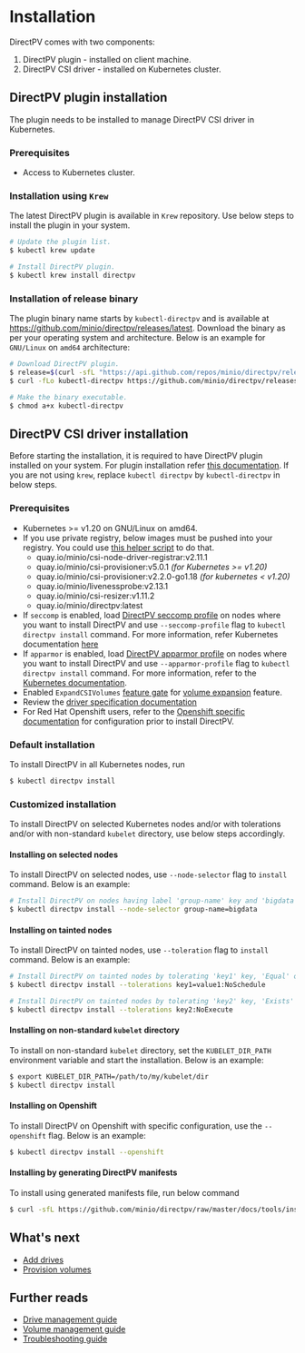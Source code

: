 # Installation
DirectPV comes with two components:
1. DirectPV plugin - installed on client machine.
2. DirectPV CSI driver - installed on Kubernetes cluster.

## DirectPV plugin installation
The plugin needs to be installed to manage DirectPV CSI driver in Kubernetes.

### Prerequisites
* Access to Kubernetes cluster.

### Installation using `Krew`
The latest DirectPV plugin is available in `Krew` repository. Use below steps to install the plugin in your system.
```sh
# Update the plugin list.
$ kubectl krew update

# Install DirectPV plugin.
$ kubectl krew install directpv
```

### Installation of release binary
The plugin binary name starts by `kubectl-directpv` and is available at https://github.com/minio/directpv/releases/latest. Download the binary as per your operating system and architecture. Below is an example for `GNU/Linux` on `amd64` architecture:

```sh
# Download DirectPV plugin.
$ release=$(curl -sfL "https://api.github.com/repos/minio/directpv/releases/latest" | awk '/tag_name/ { print substr($2, 3, length($2)-4) }')
$ curl -fLo kubectl-directpv https://github.com/minio/directpv/releases/download/v${release}/kubectl-directpv_${release}_linux_amd64

# Make the binary executable.
$ chmod a+x kubectl-directpv
```

## DirectPV CSI driver installation
Before starting the installation, it is required to have DirectPV plugin installed on your system. For plugin installation refer [this documentation](#directpv-plugin-installation). If you are not using `krew`, replace `kubectl directpv` by `kubectl-directpv` in below steps.

### Prerequisites
* Kubernetes >= v1.20 on GNU/Linux on amd64.
* If you use private registry, below images must be pushed into your registry. You could use [this helper script](tools/push-images.sh) to do that.
  - quay.io/minio/csi-node-driver-registrar:v2.11.1
  - quay.io/minio/csi-provisioner:v5.0.1 _(for Kubernetes >= v1.20)_
  - quay.io/minio/csi-provisioner:v2.2.0-go1.18 _(for kubernetes < v1.20)_
  - quay.io/minio/livenessprobe:v2.13.1
  - quay.io/minio/csi-resizer:v1.11.2
  - quay.io/minio/directpv:latest
* If `seccomp` is enabled, load [DirectPV seccomp profile](../seccomp.json) on nodes where you want to install DirectPV and use `--seccomp-profile` flag to `kubectl directpv install` command. For more information, refer Kubernetes documentation [here](https://kubernetes.io/docs/tutorials/clusters/seccomp/)
* If `apparmor` is enabled, load [DirectPV apparmor profile](../apparmor.profile) on nodes where you want to install DirectPV and use `--apparmor-profile` flag to `kubectl directpv install` command. For more information, refer to the [Kubernetes documentation](https://kubernetes.io/docs/tutorials/clusters/apparmor/).
* Enabled `ExpandCSIVolumes` [feature gate](https://kubernetes.io/docs/reference/command-line-tools-reference/feature-gates/) for [volume expansion](https://kubernetes-csi.github.io/docs/volume-expansion.html) feature.
* Review the [driver specification documentation](./specification.md)
* For Red Hat Openshift users, refer to the [Openshift specific documentation](./openshift.md) for configuration prior to install DirectPV.

### Default installation
To install DirectPV in all Kubernetes nodes, run
```sh
$ kubectl directpv install
```

### Customized installation
To install DirectPV on selected Kubernetes nodes and/or with tolerations and/or with non-standard `kubelet` directory, use below steps accordingly.

#### Installing on selected nodes
To install DirectPV on selected nodes, use `--node-selector` flag to `install` command. Below is an example:
```sh
# Install DirectPV on nodes having label 'group-name' key and 'bigdata' value
$ kubectl directpv install --node-selector group-name=bigdata
```

#### Installing on tainted nodes
To install DirectPV on tainted nodes, use `--toleration` flag to `install` command. Below is an example:
```sh
# Install DirectPV on tainted nodes by tolerating 'key1' key, 'Equal' operator for 'value1' value with 'NoSchedule' effect
$ kubectl directpv install --tolerations key1=value1:NoSchedule

# Install DirectPV on tainted nodes by tolerating 'key2' key, 'Exists' operator with 'NoExecute' effect
$ kubectl directpv install --tolerations key2:NoExecute
```

#### Installing on non-standard `kubelet` directory
To install on non-standard `kubelet` directory, set the `KUBELET_DIR_PATH` environment variable and start the installation. Below is an example:
```sh
$ export KUBELET_DIR_PATH=/path/to/my/kubelet/dir
$ kubectl directpv install
```

#### Installing on Openshift
To install DirectPV on Openshift with specific configuration, use the `--openshift` flag. Below is an example:
```sh
$ kubectl directpv install --openshift
```

#### Installing by generating DirectPV manifests
To install using generated manifests file, run below command
```sh
$ curl -sfL https://github.com/minio/directpv/raw/master/docs/tools/install.sh | sh - apply
```

## What's next
* [Add drives](./drive-management.md#add-drives)
* [Provision volumes](./volume-provisioning.md)

## Further reads
* [Drive management guide](./drive-management.md)
* [Volume management guide](./volume-management.md)
* [Troubleshooting guide](./faq.md)
